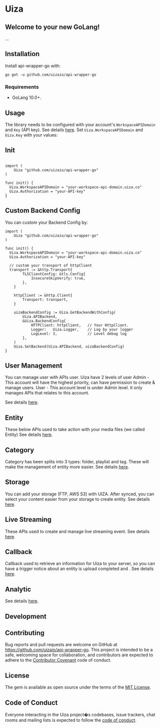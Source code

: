 # Uiza

## Welcome to your new GoLang!

...

## Installation
Install api-wrapper-go with:
```golang
go get -u github.com/uizaio/api-wrapper-go

```

### Requirements

- GoLang 10.0+.

## Usage

The library needs to be configured with your account's `WorkspaceAPIDomain` and `Key` (API key).
See details [here](https://docs.uiza.io/#authentication).
Set `Uiza.WorkspaceAPIDomain` and `Uiza.Key` with your values:

## Init

```golang

import (
    Uiza "github.com/uizaio/api-wrapper-go"
)

func init() {
  Uiza.WorkspaceAPIDomain = "your-workspace-api-domain.uiza.co"
  Uiza.Authorization = "your-API-key"
}

```

## Custom Backend Config

You can custom your Backend Config by:

```golang
import (
    Uiza "github.com/uizaio/api-wrapper-go"
)

func init() {
  Uiza.WorkspaceAPIDomain = "your-workspace-api-domain.uiza.co"
  Uiza.Authorization = "your-API-key"

  // custom your transport of httpClient
  transport := &http.Transport{
		TLSClientConfig: &tls.Config{
			InsecureSkipVerify: true,
		},
	}

	httpClient := &http.Client{
		Transport: transport,
	}

	uizaBackendConfig := Uiza.GetBackendWithConfig(
		Uiza.APIBackend,
		&Uiza.BackendConfig{
			HTTPClient: httpClient,   // Your HttpClient.
			Logger:   Uiza.Logger,    // Log by your logger
			LogLevel: 3,              // Level debug log
		},
	)
	Uiza.SetBackend(Uiza.APIBackend, uizaBackendConfig)
}
```

## User Management

You can manage user with APIs user. Uiza have 2 levels of user
Admin - This account will have the highest priority, can have permission to create & manage users.
User - This account level is under Admin level. It only manages APIs that relates to this account.

See details [here](https://docs.uiza.io/?go#user-management).

## Entity

These below APIs used to take action with your media files (we called Entity)
See details [here](https://docs.uiza.io/?go#video).

## Category

Category has been splits into 3 types: folder, playlist and tag. These will make the management of entity more easier.
See details [here](https://docs.uiza.io/?go#category).

## Storage

You can add your storage (FTP, AWS S3) with UIZA. After synced, you can select your content easier from your storage to create entity.
See details [here](https://docs.uiza.io/?go#storage).

## Live Streaming

These APIs used to create and manage live streaming event.
See details [here](https://docs.uiza.io/?go#live-streaming).

## Callback

Callback used to retrieve an information for Uiza to your server, so you can have a trigger notice about an entity is upload completed and .
See details [here](https://docs.uiza.io/?go#callback).

## Analytic

See details [here](https://docs.uiza.io/?go#analytic).

## Development

## Contributing

Bug reports and pull requests are welcome on GitHub at https://github.com/uizaio/api-wrapper-go. This project is intended to be a safe, welcoming space for collaboration, and contributors are expected to adhere to the [Contributor Covenant](http://contributor-covenant.org) code of conduct.

## License

The gem is available as open source under the terms of the [MIT License](https://opensource.org/licenses/MIT).

## Code of Conduct

Everyone interacting in the Uiza project�s codebases, issue trackers, chat rooms and mailing lists is expected to follow the [code of conduct](https://github.com/uizaio/api-wrapper-go/blob/master/CODE_OF_CONDUCT.md).
